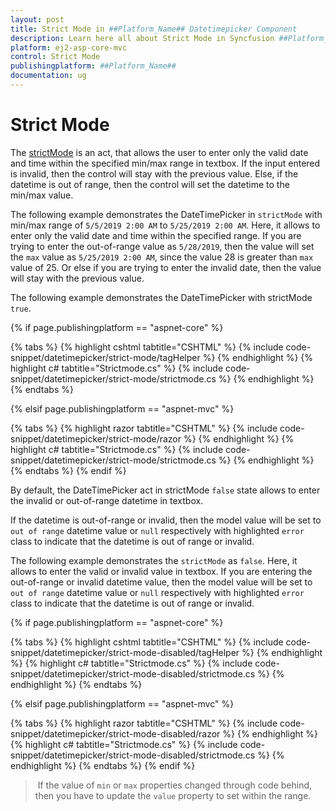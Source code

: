 ```yaml
---
layout: post
title: Strict Mode in ##Platform_Name## Datetimepicker Component
description: Learn here all about Strict Mode in Syncfusion ##Platform_Name## Datetimepicker component of Syncfusion Essential JS 2 and more.
platform: ej2-asp-core-mvc
control: Strict Mode
publishingplatform: ##Platform_Name##
documentation: ug
---
```



# Strict Mode

The [strictMode](https://help.syncfusion.com/cr/aspnetcore-js2/Syncfusion.EJ2.Calendars.DateTimePicker.html#Syncfusion_EJ2_Calendars_DateTimePicker_StrictMode) is an act, that allows the user to enter only the valid date and time within the specified min/max range in textbox. If the input entered is invalid, then the control will stay with the previous value. Else, if the datetime is out of range, then the control will set the datetime to the min/max value.

The following example demonstrates the DateTimePicker in `strictMode` with min/max range of `5/5/2019 2:00 AM` to `5/25/2019 2:00 AM`. Here, it allows to enter only the valid date and time within the specified range. If you are trying to enter the out-of-range value as `5/28/2019`, then the value will set the `max` value as `5/25/2019 2:00 AM`, since the value 28 is greater than `max` value of 25. Or else if you are trying to enter the invalid date, then the value will stay with the previous value.

The following example demonstrates the DateTimePicker with strictMode `true`.

{% if page.publishingplatform == "aspnet-core" %}

{% tabs %}
{% highlight cshtml tabtitle="CSHTML" %}
{% include code-snippet/datetimepicker/strict-mode/tagHelper %}
{% endhighlight %}
{% highlight c# tabtitle="Strictmode.cs" %}
{% include code-snippet/datetimepicker/strict-mode/strictmode.cs %}
{% endhighlight %}
{% endtabs %}

{% elsif page.publishingplatform == "aspnet-mvc" %}

{% tabs %}
{% highlight razor tabtitle="CSHTML" %}
{% include code-snippet/datetimepicker/strict-mode/razor %}
{% endhighlight %}
{% highlight c# tabtitle="Strictmode.cs" %}
{% include code-snippet/datetimepicker/strict-mode/strictmode.cs %}
{% endhighlight %}
{% endtabs %}
{% endif %}



By default, the DateTimePicker act in strictMode `false` state allows to enter the invalid or out-of-range datetime in textbox.

If the datetime is out-of-range or invalid, then the model value will be set to `out of range` datetime value or `null` respectively with highlighted `error` class to indicate that the datetime is out of range or invalid.

The following example demonstrates the `strictMode` as `false`. Here, it allows to enter the valid or invalid value in textbox. If you are entering the out-of-range or invalid datetime value, then the model value will be set to `out of range` datetime value or `null` respectively with highlighted `error` class to indicate that the datetime is out of range or invalid.

{% if page.publishingplatform == "aspnet-core" %}

{% tabs %}
{% highlight cshtml tabtitle="CSHTML" %}
{% include code-snippet/datetimepicker/strict-mode-disabled/tagHelper %}
{% endhighlight %}
{% highlight c# tabtitle="Strictmode.cs" %}
{% include code-snippet/datetimepicker/strict-mode-disabled/strictmode.cs %}
{% endhighlight %}
{% endtabs %}

{% elsif page.publishingplatform == "aspnet-mvc" %}

{% tabs %}
{% highlight razor tabtitle="CSHTML" %}
{% include code-snippet/datetimepicker/strict-mode-disabled/razor %}
{% endhighlight %}
{% highlight c# tabtitle="Strictmode.cs" %}
{% include code-snippet/datetimepicker/strict-mode-disabled/strictmode.cs %}
{% endhighlight %}
{% endtabs %}
{% endif %}



> If the value of `min` or `max` properties changed through code behind, then you have to update the `value` property to set within the range.